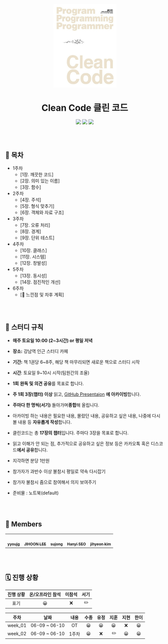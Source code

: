 <div align="center">
  <a href="https://product.kyobobook.co.kr/detail/S000001032980">
      <img src="cleanCode.jpeg" alt="Logo" width="200">
  </a>
  <h1>Clean Code 클린 코드</h1>
  <div>
    <img src="https://img.shields.io/badge/%EC%A0%80%EC%9E%90-%EB%A1%9C%EB%B2%84%ED%8A%B8%20C.%20%EB%A7%88%ED%8B%B4-e76f51?style=for-the-badge"/>
    <img src="https://img.shields.io/badge/%EC%B6%9C%ED%8C%90%EC%82%AC-%EC%9D%B8%EC%82%AC%EC%9D%B4%ED%8A%B8-faa307?style=for-the-badge"/>
    <img src="https://img.shields.io/badge/%EA%B8%B0%EA%B0%84-2023.06.09%20~%20-52b788?style=for-the-badge"/>
  </div>
</div>

<br/><br/>

## 📝 목차

- 1주차
  - [1장. 깨끗한 코드]
  - [2장. 의미 있는 이름]
  - [3장. 함수]
- 2주차
  - [4장. 주석]
  - [5장. 형식 맞추기]
  - [6장. 객체와 자료 구조]
- 3주차
  - [7장. 오류 처리]
  - [8장. 경계]
  - [9장. 단위 테스트]
- 4주차
  - [10장. 클래스]
  - [11장. 시스템]
  - [12장. 창발성]
- 5주차
  - [13장. 동시성]
  - [14장. 점진적인 개선]
- 6주차
  - [💬 느낀점 및 차후 계획]

<br/><br/>

## 📌 스터디 규칙

- **매주 토요일 10:00 (2~3시간) or 평일 저녁**
- **장소:** 강남역 인근 스터디 카페
- **기간:** 책 1권당 6~8주, 해당 책 마무리되면 새로운 책으로 스터디 시작
- **시간**: 토요일 9~10시 시작(팀원간의 조율)
- **1회** **완독 및 의견 공유**를 목표로 합니다.
- **주 1회 3장(챕터) 이상** 읽고, <a href="https://github.com/code-bibliotheca/clean-code-presentation">GitHub Presentaion</a> **에 아카이빙**합니다.
- **주마다 한 명씩(서기)** 돌아가며**종합**해 올립니다.
- 아카이빙 하는 내용은 필요한 내용, 몰랐던 내용, 공유하고 싶은 내용, 나중에 다시 볼 내용 등 **자유롭게 작성**합니다.

- 클린코드는 총 **17장의 챕터**입니다. 주마다 3장을 목표로 합니다.
- 읽고 이해가 안 되는 점, 추가적으로 공유하고 싶은 정보 등은 카카오톡 혹은 디스코드**에서 공유**합니다.
- 지각하면 분당 1만원
- 참가자가 과반수 이상 불참시 평일로 약속 다시잡기
- 참가자 불참시 줌으로 참여해서 의지 보여주기
- 준비물 : 노트북(default)

<br/><br/>

## 🐬 Members

<table>
  <tr>
    <td align="center"><a href="https://github.com/YoujungSon"><img src="https://avatars.githubusercontent.com/u/88040809?v=4" width="100px;" alt=""/> <br /><sub><b>yyoujg</b></sub></a><br />
    </td>
    <td align="center"><a href="https://github.com/jiji-hoon96"><img src="https://avatars.githubusercontent.com/u/94469974?v=4" width="100px;" alt=""/> <br /><sub><b>JIHOON LEE</b></sub></a><br /></td>
    <td align="center"><a href="https://github.com/bubobubobo"><img src="https://avatars.githubusercontent.com/u/58013476?v=4" width="100px;" alt=""/> <br /><sub><b>sujong</b></sub></a><br /></td>
    <td align="center"><a href="https://github.com/hanyiseo2"><img src="https://avatars.githubusercontent.com/u/122385460?v=4" width="100px;" alt=""/> <br /><sub><b>Hanyi SEO</b></sub></a><br /></td>
        <td align="center"><a href="https://github.com/jihyeon-kimy"><img src="https://avatars.githubusercontent.com/u/78922001?v=4" width="100px;" alt=""/> <br /><sub><b>jihyeon kim</b></sub></a><br /></td>

  </tr>
</table>

<br/><br/>

## 🗓️ 진행 상황

| 진행 상황 | 온/오프라인 참석 | 미참석 | 서기 |
| :-------: | :--------------: | :----: | :--: |
|   표기    |        😀        |   ❌   |  ✏️  |

|  주차   |     날짜      | 내용  | 수종 | 유정 | 지훈 | 지현 | 한이 |
| :-----: | :-----------: | :---: | :--: | :--: | :--: | :--: | :--: |
| week_01 | 06-09 ~ 06-10 |  OT   |  😀  |  😀  |  😀  |  ❌  |  😀  |
| week_02 | 06-09 ~ 06-10 | 1주차 |  😀  |  ❌  |  ✏️  |  😀  |  😀  |

